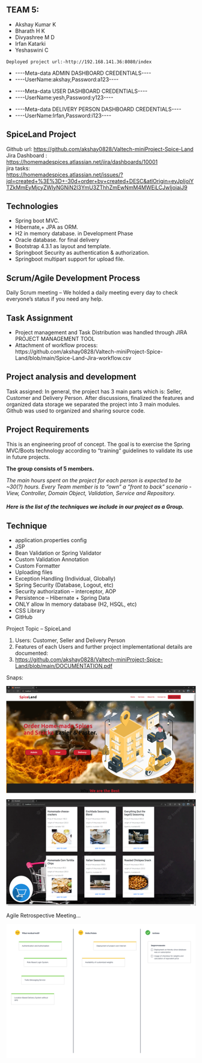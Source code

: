 ## TEAM 5:
<ul>
    <li>Akshay Kumar K</li>
    <li>Bharath H K</li>
    <li>Divyashree M D</li>    
    <li>Irfan Katarki</li>   
    <li>Yeshaswini C</li>   
</ul> 


    Deployed project url:-http://192.168.141.36:8080/index
 
 
 <ul>
        <li>----Meta-data ADMIN DASHBOARD CREDENTIALS----</li>
        <li>----UserName:akshay,Password:a123----</li>
 </ul>
 
  <ul>
        <li>----Meta-data USER DASHBOARD CREDENTIALS----</li>
        <li>----UserName:yesh,Password:y123----</li>
 </ul>
 
  <ul>
        <li>----Meta-data DELIVERY PERSON DASHBOARD CREDENTIALS----</li>
        <li>----UserName:Irfan,Password:i123----</li>
 </ul>

## SpiceLand  Project

Github url: https://github.com/akshay0828/Valtech-miniProject-Spice-Land<br/> 
Jira Dashboard : https://homemadespices.atlassian.net/jira/dashboards/10001 <br/>
jira tasks:  <br/>
https://homemadespices.atlassian.net/issues/?jql=created+%3E%3D+-30d+order+by+created+DESC&atlOrigin=eyJpIjoiYTZkMmEyMjcyZWIyNGNiN2I3YmU3ZThhZmEwNmM4MWEiLCJwIjoiaiJ9
## Technologies

<ul>
    <li>Spring boot MVC.</li>
    <li>Hibernate,+ JPA as ORM.</li>
    <li>H2 in memory database. in Development Phase</li>
    <li>Oracle database. for final delivery</li>
    <li>Bootstrap 4.3.1 as layout and template.</li>
    <li>Springboot Security as authentication & authorization.</li>
    <li>Springboot multipart support for upload file.</li>
</ul>

## Scrum/Agile Development Process 
 
Daily Scrum meeting – We holded a daily meeting every day to check everyone’s status if you need any help. 

## Task Assignment
<ul>
    <li>Project management and Task Distribution was handled through JIRA PROJECT MANAGEMENT TOOL </li>
    <li>Attachment of workflow process: 
    https://github.com/akshay0828/Valtech-miniProject-Spice-Land/blob/main/Spice-Land-Jira-workflow.csv</li>
    

</ul>  


## Project analysis and development
Task assigned: In general, the project has 3 main parts which is: Seller, Customer and Delivery Person. After discussions, finalized the features and organized data storage we separated the project into 3 main modules.
<br/>
Github was used to organized and sharing source code.


## Project Requirements
This is an engineering proof of concept. The goal is to exercise the Spring MVC/Boots technology according to “training” guidelines to validate its use in future projects. 

<p>
    <strong>The group consists of 5 members.</strong>
</p> 
 
_The main hours spent on the project for each person is expected to be ~30(?) hours. Every Team member is to “own” a “front to back” scenario - View, Controller, Domain Object, Validation, Service and Repository._

##### Here is the list of the techniques we include in our project as a Group.

## Technique 
<ul>
    <li>application.properties config</li>
    <li>JSP</li>
    <li>Bean Validation or Spring Validator</li>
    <li>Custom Validation Annotation</li>
    <li>Custom Formatter</li>
    <li>Uploading files</li>
    <li>Exception Handling (Individual, Globally)</li>
    <li>Spring Security (Database, Logout, etc)</li>
    <li>Security authorization – interceptor, AOP</li>
    <li>Persistence – Hibernate + Spring Data</li>
    <li>ONLY allow In memory database (H2, HSQL, etc)</li>
    <li>CSS Library</li>
    <li>GitHub</li>    
</ul>
 
 
 Project Topic – SpiceLand
 
1.	Users: Customer, Seller and Delivery Person 
2.	Features of each Users and further project implementational details are documented:
3.	https://github.com/akshay0828/Valtech-miniProject-Spice-Land/blob/main/DOCUMENTATION.pdf <br/>
       
       
Snaps:

![Home_Page](https://github.com/akshay0828/Valtech-miniProject-Spice-Land/blob/main/Snaps/Home-1.png)

![Menu](https://github.com/akshay0828/Valtech-miniProject-Spice-Land/blob/main/Snaps/Customer/Screenshot%20(33).png)


Agile Retrospective Meeting...


![Outcome](https://github.com/akshay0828/Spiceland-12-12-2022/blob/main/Retrospective-Points.png)
